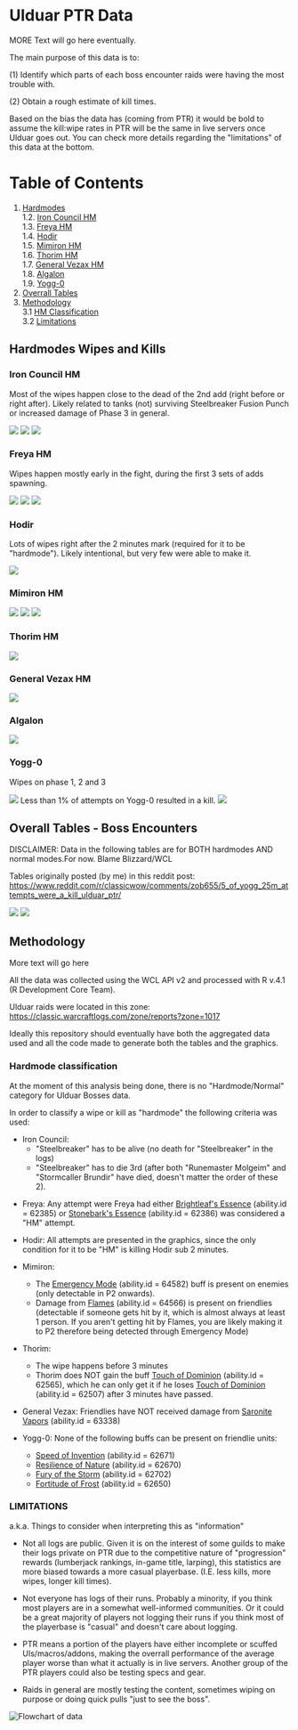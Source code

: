 # Ulduar PTR Data

MORE Text will go here eventually.

The main purpose of this data is to:

(1) Identify which parts of each boss encounter raids were having the most trouble with.

(2) Obtain a rough estimate of kill times.

Based on the bias the data has (coming from PTR) it would be bold to assume the kill:wipe rates in PTR will be the same in live servers once Ulduar goes out. You can check more details regarding the "limitations" of this data at the bottom.

# Table of Contents
1. [Hardmodes](#hardmodes-wipes-and-kills-) <br>
        1.2. [Iron Council HM](#iron-council-hm-)<br>
        1.3. [Freya HM](#freya-hm-)<br>
        1.4. [Hodir](#hodir-)<br>
        1.5. [Mimiron HM](#mimiron-hm-)<br>
        1.6. [Thorim HM](#thorim-hm-)<br>
        1.7. [General Vezax HM](#general-vezax-hm-)<br>
        1.8. [Algalon](#algalon-)<br>
        1.9. [Yogg-0](#yogg-0-)<br>
2. [Overrall Tables](#overall-tables---boss-encounters-)<br>
3. [Methodology](#methodology-)<br>
        3.1 [HM Classification](#hardmode-classification-)<br>
        3.2 [Limitations](#limitations-)<br>

## Hardmodes Wipes and Kills <a name="Hardmodes"></a>

### Iron Council HM <a name="Boss1"></a>

Most of the wipes happen close to the dead of the 2nd add (right before or right after). Likely related to tanks (not) surviving Steelbreaker Fusion Punch or increased damage of Phase 3 in general.

  <img src="img/Iron Council.png" />
 
  <img src="img/Council Table 1.png" />
  
  <img src="img/Council Table 2.png" />

### Freya HM <a name="Boss2"></a>

Wipes happen mostly early in the fight, during the first 3 sets of adds spawning.

  <img src="img/Freya HM plot1.png"/>
  
  <img src="img/Freya Table 1.png" />
  
  <img src="img/Freya Table 2.png" />

### Hodir <a name="Boss3"></a>

Lots of wipes right after the 2 minutes mark (required for it to be "hardmode"). Likely intentional, but very few were able to make it.

 <img src="img/Hodir plot1.png" />


### Mimiron HM <a name="Boss4"></a>

 <img src="img/mimiron_plot.png" />
  
  <img src="img/Mimiron table 1.png" />
  
  <img src="img/Mimiron table 2.png" />

### Thorim HM <a name="Boss4"></a>

 <img src="img/Thor_Plot.png" />
 
### General Vezax HM <a name="Boss5"></a>

 <img src="img/vez_plot.png" />
 
### Algalon <a name="Boss6"></a>

 <img src="img/Alga_plot.png" />
 
### Yogg-0 <a name="Boss7"></a>

Wipes on phase 1, 2 and 3

 <img src="img/Yogg 0 HM plot1.png" />
 Less than 1% of attempts on Yogg-0 resulted in a kill.
 <img src="img/Yogg Table1.png" />


## Overall Tables - Boss Encounters <a name="Tables1"></a>

DISCLAIMER: Data in the following tables are for BOTH hardmodes AND normal modes.For now.
Blame Blizzard/WCL

Tables originally posted (by me) in this reddit post:
https://www.reddit.com/r/classicwow/comments/zob655/5_of_yogg_25m_attempts_were_a_kill_ulduar_ptr/

 <img src="img/Table1.png" />
 <img src="img/Table2.png" />

## Methodology <a name="Methodology"></a>

More text will go here

All the data was collected using the WCL API v2 and processed with R v.4.1 (R Development Core Team).

Ulduar raids were located in this zone: https://classic.warcraftlogs.com/zone/reports?zone=1017

Ideally this repository should eventually have both the aggregated data used and all the code made to generate both the tables and the graphics.

### Hardmode classification <a name="hmclassification"></a>

At the moment of this analysis being done, there is no "Hardmode/Normal" category for Ulduar Bosses data. 

In order to classify a wipe or kill as "hardmode" the following criteria was used:

* Iron Council: 
    * "Steelbreaker" has to be alive (no death for "Steelbreaker" in the logs)
    * "Steelbreaker" has to die 3rd (after both "Runemaster Molgeim" and "Stormcaller Brundir" have died, doesn't matter the order of these 2).

- Freya: Any attempt were Freya had either [Brightleaf's Essence](https://www.wowhead.com/wotlk/spell=62385)
 (ability.id = 62385) or [Stonebark's Essence](https://www.wowhead.com/wotlk/spell=62386)  (ability.id = 62386) was considered a "HM" attempt.

- Hodir: All attempts are presented in the graphics, since the only condition for it to be "HM" is killing Hodir sub 2 minutes.

- Mimiron:
    - The [Emergency Mode](https://www.wowhead.com/wotlk/spell=64582) (ability.id = 64582) buff is present on enemies (only detectable in P2 onwards).
    - Damage from [Flames](https://www.wowhead.com/wotlk/spell=64566) (ability.id = 64566) is present on friendlies (detectable if someone gets hit by it, which is almost always at least 1 person. If you aren't getting hit by Flames, you are likely making it to P2 therefore being detected through Emergency Mode)
            
- Thorim:
    - The wipe happens before 3 minutes
    - Thorim does NOT gain the buff [Touch of Dominion](https://www.wowhead.com/wotlk/spell=62565) (ability.id = 62565), which he can only get it if he loses [Touch of Dominion](https://www.wowhead.com/wotlk/spell=62507) (ability.id = 62507) after 3 minutes have passed.
            
- General Vezax: Friendlies have NOT received damage from [Saronite Vapors](https://www.wowhead.com/wotlk/spell=63338) (ability.id = 63338)

- Yogg-0: None of the following buffs can be present on friendlie units:
    - [Speed of Invention](https://www.wowhead.com/wotlk/spell=62671) (ability.id = 62671)
    - [Resilience of Nature](https://www.wowhead.com/wotlk/spell=62670) (ability.id = 62670) 
    - [Fury of the Storm](https://www.wowhead.com/wotlk/spell=62702) (ability.id = 62702) 
    - [Fortitude of Frost](https://www.wowhead.com/wotlk/spell=62650) (ability.id = 62650)

### LIMITATIONS <a name="Limitations"></a>

a.k.a. Things to consider when interpreting this as "information"


- Not all logs are public. Given it is on the interest of some guilds to make their logs private on PTR due to the competitive nature of "progression" rewards (lumberjack rankings, in-game title, larping), this statistics are more biased towards a more casual playerbase. (I.E. less kills, more wipes, longer kill times).


- Not everyone has logs of their runs. Probably a minority, if you think most players are in a somewhat well-informed communities. Or it could be a great majority of players not logging their runs if you think most of the playerbase is "casual" and doesn't care about logging.


- PTR  means a portion of the players have either incomplete or scuffed UIs/macros/addons, making the overrall performance of the average player worse than what it actually is in live servers. Another group of the PTR players could also be testing specs and gear.

- Raids in general are mostly testing the content, sometimes wiping on purpose or doing quick pulls "just to see the boss". 


![Flowchart of data](img/flowchart.jpeg)
